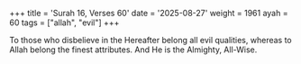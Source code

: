 +++
title = 'Surah 16, Verses 60'
date = '2025-08-27'
weight = 1961
ayah = 60
tags = ["allah", "evil"]
+++

To those who disbelieve in the Hereafter belong all evil qualities, whereas to Allah belong the finest attributes. And He is the Almighty, All-Wise.